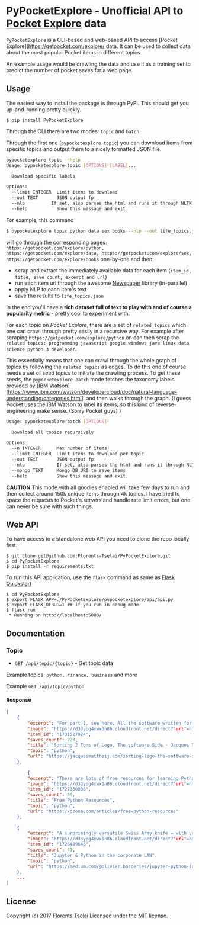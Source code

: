 # PyPocketExplore - Unofficial API to [Pocket Explore](https://getpocket.com/explore/) data

`PyPocketExplore` is a CLI-based and web-based API to access [Pocket Explore](https://getpocket.com/explore/ data.
It can be used to collect data about the most popular Pocket items in different topics.

An example usage would be crawling the data and use it as a training set to predict the number of pocket saves for a web page.

## Usage
The easiest way to install the package is through PyPi.
This should get you up-and-running pretty quickly.
```shell
$ pip install PyPocketExplore
```

Through the CLI there are two modes: `topic` and `batch`

Through the first one (`pypocketexplore topic`) you can download items from specific topics and output them to a nicely formatted JSON file.

```bash
pypocketexplore topic --help
Usage: pypocketexplore topic [OPTIONS] [LABEL]...

  Download specific labels

Options:
  --limit INTEGER  Limit items to download
  --out TEXT       JSON output fp
  --nlp          If set, also parses the html and runs it through NLTK
  --help           Show this message and exit.
```

For example, this command
```bash
$ pypocketexplore topic python data sex books --nlp --out life_topics.json
```
will go through the corresponding pages: 
`https://getpocket.com/explore/python, https://getpocket.com/explore/data, https://getpocket.com/explore/sex, https://getpocket.com/explore/books`
one-by-one and then:

* scrap and extract the immediately available data for each item (`item_id, title, save count, excerpt and url`)
* run each item url through the awesome [Newspaper](http://newspaper.readthedocs.io/en/latest/) library (in-parallel)
* apply NLP to each item's text
* save the results to `life_topics.json`

In the end you'll have a **rich dataset full of text to play with and of course a popularity metric** - pretty cool to experiment with.

For each topic on *Pocket Explore*, there are a set of `related topics` which one can crawl through pretty easily
in a recursive way.
For example after scraping `https://getpocket.com/explore/python` on can then scrap the 
`related topics: programming javascript google windows java linux data science python 3 developer`.

This essentially means that one can crawl through the whole graph of topics by following the `related topics` as edges. 
To do this one of course needs a set of *seed topics* to initiate the crawling process.
To get these seeds, the `pypocketexplore batch` mode fetches the taxonomy labels provided by [IBM Watson][https://www.ibm.com/watson/developercloud/doc/natural-language-understanding/categories.html].
and then walks through the graph.
(I guess Pocket uses the IBM Watson to label its items, so this kind of reverse-engineering make sense. (Sorry Pocket guys) )

```bash
Usage: pypocketexplore batch [OPTIONS]

  Download all topics recursively

Options:
  --n INTEGER      Max number of items
  --limit INTEGER  Limit items to download per topic
  --out TEXT       JSON output fp
  --nlp            If set, also parses the html and runs it through NLTK
  --mongo TEXT     Mongo DB URI to save items
  --help           Show this message and exit.
```

**CAUTION**
This mode with all goodies enabled will take few days to run and then collect around 150k unique items
through 4k topics.
I have tried to space the requests to Pocket's servers and handle rate limit errors, 
but one can never be sure with such things.

## Web API
To have access to a standalone web API you need to clone the repo locally first.
```shell
$ git clone git@github.com:Florents-Tselai/PyPocketExplore.git
$ cd PyPocketExplore
$ pip install -r requirements.txt
```

To run this API application, use the `flask` command as same as [Flask Quickstart](http://flask.pocoo.org/docs/0.12/quickstart/)

```shell
$ cd PyPocketExplore
$ export FLASK_APP=./PyPocketExplore/pypocketexplore/api/api.py
$ export FLASK_DEBUG=1 ## if you run in debug mode.
$ flask run
 * Running on http://localhost:5000/
```

## Documentation

### Topic
* `GET /api/topic/{topic}` - Get topic data

Example topics: `python, finance, business` and more

Example `GET /api/topic/python`

#### Response
```json
[
    {
        "excerpt": "For part 1, see here. All the software written for this project is in Python. I’m not an expert python programmer, far from it but the huge number of available libraries and the fact that I can make some sense of it all without having spent a lifetime in Python made this a fairly obvious choice.",
        "image": "https://d33ypg4xwx0n86.cloudfront.net/direct?"url"=https%3A%2F%2Fjacquesmattheij.com%2Fusb-microscope.jpg&resize=w750",
        "item_id": "1731527024",
        "saves_count": 223,
        "title": "Sorting 2 Tons of Lego, The software Side · Jacques Mattheij",
        "topic": "python",
        "url": "https://jacquesmattheij.com/sorting-lego-the-software-side"
    },
    
        {
        "excerpt": "There are lots of free resources for learning Python available now. I wrote about some of them way back in 2013, but there’s even more now then there was then! In this article, I want to share these resources with you.",
        "image": "https://d33ypg4xwx0n86.cloudfront.net/direct?"url"=https%3A%2F%2Fdz2cdn1.dzone.com%2Fstorage%2Farticle-thumb%2F5158392-thumb.jpg&resize=w750",
        "item_id": "1727350036",
        "saves_count": 59,
        "title": "Free Python Resources",
        "topic": "python",
        "url": "https://dzone.com/articles/free-python-resources"
    },
    
    {
        "excerpt": "A surprisingly versatile Swiss Army knife — with very long blades!TL;DRWe (an investment bank in the Eurozone) are deploying Jupyter and the Python scientific stack in a corporate environment to provide employees and contractors with an interactive computing environment with to help them leve",
        "image": "https://d33ypg4xwx0n86.cloudfront.net/direct?"url"=https%3A%2F%2Fcdn-"image"s-1.medium.com%2Fmax%2F1600%2F1%2AmeN9gfB_nuwmGGwLQzhVQA.png&resize=w750",
        "item_id": "1726489646",
        "saves_count": 41,
        "title": "Jupyter & Python in the corporate LAN",
        "topic": "python",
        "url": "https://medium.com/@olivier.borderies/jupyter-python-in-the-corporate-lan-109e2ffde897"
    },
    ...
]
```


License
-------

Copyright (c) 2017 [Florents Tselai](https://tselai.com)
Licensed under the [MIT license](http://opensource.org/licenses/MIT).
